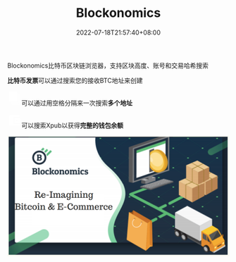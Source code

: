 ﻿---
weight: 
title: "Blockonomics"
description: "Blockonomics比特币区块链浏览器，支持区块高度、账号和交易哈希搜索"
date: 2022-07-18T21:57:40+08:00
lastmod: 2022-07-18T16:45:40+08:00
draft: false
authors: ["MineW"]
featuredImage: "blockonomics.jpg"
link: "https://www.blockonomics.co/"
tags: ["区块链浏览器","Blockonomics"]
categories: ["navigation"]
navigation: ["区块链浏览器"]
lightgallery: true
toc: true
pinned: false
recommend: false
recommend1: false
---
Blockonomics比特币区块链浏览器，支持区块高度、账号和交易哈希搜索

**比特币发票**可以通过搜索您的接收BTC地址来创建

![img](data:image/png;base64,iVBORw0KGgoAAAANSUhEUgAAACAAAAAhBAMAAABKCLRiAAAABGdBTUEAALGPC/xhBQAAAC1QTFRFAAAA////////////////////////////////////////////////////////oUirmwAAAA50Uk5TAB8gMD9AUF9gb3+fv99toeCFAAAATUlEQVQoz2NgwASzVkHAMiif6R0UvCEswBSAJsD9gAyBdQKjAhgCCAAX4OiAgF6YAB9ME0yAxQUKDOBmKEHBPpjAOZgmmEB4ORRgSRwAMWYHsdXyzMEAAAAASUVORK5CYII=)可以通过用空格分隔来一次搜索**多个地址**

![img](data:image/png;base64,iVBORw0KGgoAAAANSUhEUgAAACAAAAAhCAMAAACP+FljAAAABGdBTUEAALGPC/xhBQAAADlQTFRFAAAA////////////////////////////////////////////////////////////////////////Cjo1bwAAABJ0Uk5TABAgMD9AT19vcH+Pn6+/z9/vnBWeMgAAAHpJREFUOMvNk8ESgCAIRLesTMsC//9ju5lNCDN1ca+8YRZYgF40R0HurocsKhSAZIALkBsSAN5qF2+ARnmIAqwwAA8EqrQIwMOl/wockVRgBwbWAA8gWR1I9ZAMDz/HjKe2SfMW5jUzGXloJYrlOlmpriw76S+mbt72AhC0IV5iIXHOAAAAAElFTkSuQmCC)可以搜索Xpub以获得**完整的钱包余额**

![R](R.png)